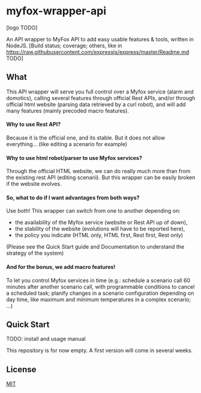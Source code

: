 # myfox-wrapper-api
[logo TODO]

An API wrapper to MyFox API to add easy usable features & tools, written in NodeJS.
[Build status; coverage; others, like in https://raw.githubusercontent.com/expressjs/express/master/Readme.md TODO]

## What
This API wrapper will serve you full control over a Myfox service (alarm and domotics), calling several features through official Rest APIs, and/or through official html website (parsing data retrieved by a curl robot), and will add many features (mainly precoded macro features).

#### Why to use Rest API?
Because it is the official one, and its stable. But it does not allow everything... (like editing a scenario for example)

#### Why to use html robot/parser to use Myfox services?
Through the official HTML website, we can do really much more than from the existing rest API (editing scenarii). But this wrapper can be easily broken if the website evolves.

#### So, what to do if I want advantages from both ways?
Use both! This wrapper can switch from one to another depending on:
- the availability of the Myfox service (website or Rest API up of down), 
- the stability of the website (evolutions will have to be reported here),
- the policy you indicate (HTML only, HTML first, Rest first, Rest only)

(Please see the Quick Start guide and Documentation to understand the strategy of the system)

#### And for the bonus, we add macro features!
To let you control Myfox services in time (e.g.: schedule a scenario call 60 minutes after another scenario call, with programmable conditions to cancel a scheduled task; planify changes in a scenario configuration depending on day time, like maximum and minimum temperatures in a complex scenario; ...)

## Quick Start
TODO: install and usage manual

This repository is for now empty. A first version will come in several weeks.

## License
[MIT](LICENSE)
